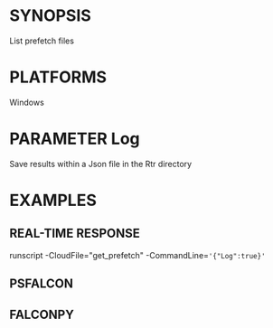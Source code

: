 # SYNOPSIS
List prefetch files

# PLATFORMS
Windows

# PARAMETER Log
Save results within a Json file in the Rtr directory

# EXAMPLES

## REAL-TIME RESPONSE
runscript -CloudFile="get_prefetch" -CommandLine=```'{"Log":true}'```

## PSFALCON

## FALCONPY
